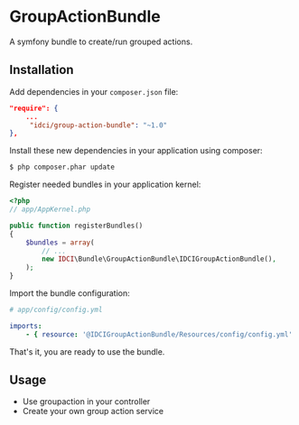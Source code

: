 # GroupActionBundle

A symfony bundle to create/run grouped actions.

Installation
------------

Add dependencies in your `composer.json` file:
```json
"require": {
    ...
     "idci/group-action-bundle": "~1.0"
},
```

Install these new dependencies in your application using composer:
```sh
$ php composer.phar update
```

Register needed bundles in your application kernel:
```php
<?php
// app/AppKernel.php

public function registerBundles()
{
    $bundles = array(
        // ...
        new IDCI\Bundle\GroupActionBundle\IDCIGroupActionBundle(),
    );
}
```

Import the bundle configuration:
```yml
# app/config/config.yml

imports:
    - { resource: '@IDCIGroupActionBundle/Resources/config/config.yml' }
```

That's it, you are ready to use the bundle.

Usage
-----

* Use groupaction in your controller
* Create your own group action service
